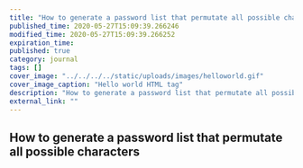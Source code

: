 ```yaml
---
title: "How to generate a password list that permutate all possible characters"
published_time: 2020-05-27T15:09:39.266246
modified_time: 2020-05-27T15:09:39.266252
expiration_time: 
published: true
category: journal
tags: []
cover_image: "../../../../static/uploads/images/helloworld.gif"
cover_image_caption: "Hello world HTML tag"
description: "How to generate a password list that permutate all possible characters"
external_link: ""
---
```


## How to generate a password list that permutate all possible characters

